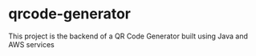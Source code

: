# qrcode-generator
This project is the backend of a QR Code Generator built using Java and AWS services
